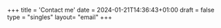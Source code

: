 +++
title = 'Contact me'
date = 2024-01-21T14:36:43+01:00
draft = false
type = "singles"
layout= "email"
+++
